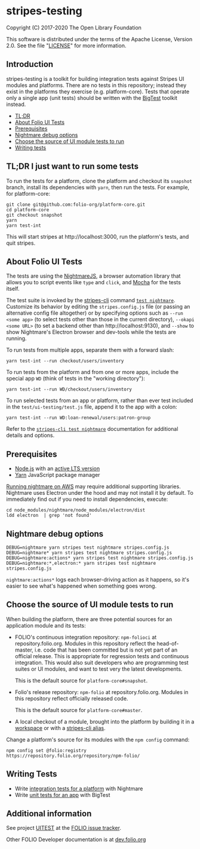 # stripes-testing

Copyright (C) 2017-2020 The Open Library Foundation

This software is distributed under the terms of the Apache License,
Version 2.0. See the file "[LICENSE](LICENSE)" for more information.

## Introduction

stripes-testing is a toolkit for building integration tests against Stripes
UI modules and platforms. There are no tests in this repository;
instead they exist in the platforms they exercise (e.g. platform-core).
Tests that operate only a single app (unit tests) should be written with
the [BigTest](https://github.com/folio-org/stripes/blob/master/doc/bigtest.md)
toolkit instead.

* [TL;DR](#tldr-i-just-want-to-run-some-tests)
* [About Folio UI Tests](#about-folio-ui-tests)
* [Prerequisites](#prerequisites)
* [Nightmare debug options](#nightmare-debug-options)
* [Choose the source of UI module tests to run](#choose-the-source-of-ui-module-tests-to-run)
* [Writing tests](#writing-tests)

## TL;DR I just want to run some tests

To run the tests for a platform, clone the platform and checkout its `snapshot`
branch, install its dependencies with `yarn`, then run the tests. For example,
for platform-core:
```
git clone git@github.com:folio-org/platform-core.git
cd platform-core
git checkout snapshot
yarn
yarn test-int
```
This will start stripes at http://localhost:3000, run the platform's tests, and
quit stripes.


## About Folio UI Tests

The tests are using the [NightmareJS](http://www.nightmarejs.org), a browser
automation library that allows you to script events like `type` and `click`,
and [Mocha](https://mochajs.org) for the tests itself.

The test suite is invoked by the [stripes-cli](https://github.com/folio-org/stripes-cli/)
command [`test nightmare`](https://github.com/folio-org/stripes-cli/blob/master/doc/commands.md#test-nightmare-command).
Customize its behavior by editing the `stripes.config.js` file (or passing an
alternative config file altogether) or by specifying options such as `--run
<some app>` (to select tests other than those in the current directory),
`--okapi <some URL>` (to set a backend other than http://localhost:9130), and
`--show` to show Nightmare's Electron browser and dev-tools while the tests are
running.

To run tests from multiple apps, separate them with a forward slash:
```
yarn test-int --run checkout/users/inventory
```
To run tests from the platform and from one or more apps, include the special
app `WD` (think of tests in the "working directory"):
```
yarn test-int --run WD/checkout/users/inventory
```
To run selected tests from an app or platform, rather than ever test included in
the `test/ui-testing/test.js` file, append it to the app with a colon:
```
yarn test-int --run WD:loan-renewal/users:patron-group
```

Refer to the [`stripes-cli test nightmare`](https://github.com/folio-org/stripes-cli/blob/master/doc/commands.md#test-nightmare-command)
documentation for additional details and options.


## Prerequisites

* [Node.js](https://nodejs.org/) with an [active LTS version](https://github.com/nodejs/Release#release-schedule)
* [Yarn](https://yarnpkg.com/) JavaScript package manager

[Running nightmare on AWS](https://gist.github.com/dimkir/f4afde77366ff041b66d2252b45a13db#attempt-to-run-nightmare)
may require additional supporting libraries. Nightmare uses Electron under the
hood and may not install it by default. To immediately find out if you need to
install dependencies, execute:  

```
cd node_modules/nightmare/node_modules/electron/dist
ldd electron  | grep 'not found'
```


## Nightmare debug options

```
DEBUG=nightmare yarn stripes test nightmare stripes.config.js
DEBUG=nightmare* yarn stripes test nightmare stripes.config.js
DEBUG=nightmare:actions* yarn stripes test nightmare stripes.config.js
DEBUG=nightmare:*,electron:* yarn stripes test nightmare stripes.config.js
```

`nightmare:actions*` logs each browser-driving action as it happens, so it's
easier to see what's happened when something goes wrong.


## Choose the source of UI module tests to run

When building the platform, there are three potential sources for an
application module and its tests:

* FOLIO's continuous integration repository: `npm-folioci` at repository.folio.org.
  Modules in this repository reflect the head-of-master, i.e. code that has been
  committed but is not yet part of an official release. This is appropriate for
  regression tests and continuous integration. This would also suit developers
  who are programming test suites or UI modules, and want to test very the latest
  developments.

  This is the default source for `platform-core#snapshot`.

* Folio's release repository: `npm-folio` at repository.folio.org.
  Modules in this repository reflect officially released code.

  This is the default source for `platform-core#master`.

* A local checkout of a module, brought into the platform by building it in
  a [workspace](https://github.com/folio-org/stripes-cli/blob/master/doc/user-guide.md)
  or with a [stripes-cli alias](https://github.com/folio-org/stripes-cli/blob/master/doc/user-guide.md#aliases).

Change a platform's source for its modules with the `npm config` command:
```
npm config set @folio:registry https://repository.folio.org/repository/npm-folio/
```

## Writing Tests

* Write [integration tests for a platform](doc/nightmare.md) with Nightmare
* Write [unit tests for an app](https://github.com/folio-org/stripes/blob/master/doc/bigtest.md) with BigTest

## Additional information

See project [UITEST](https://issues.folio.org/browse/UITEST)
at the [FOLIO issue tracker](https://dev.folio.org/guidelines/issue-tracker).

Other FOLIO Developer documentation is at [dev.folio.org](https://dev.folio.org/)
